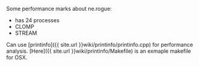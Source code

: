 Some performance marks about ne.rogue:
* has 24 processes
* CLOMP
* STREAM

Can use [printinfo]({{ site.url }}wiki/printinfo/printinfo.cpp) for performance analysis. [Here]({{ site.url }}wiki/printinfo/Makefile) is an exmaple makefile for OSX.
